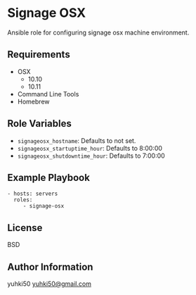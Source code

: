 Signage OSX
=========

Ansible role for configuring signage osx machine environment.

Requirements
------------

* OSX
    * 10.10
    * 10.11
* Command Line Tools
* Homebrew

Role Variables
--------------

* `signageosx_hostname`: Defaults to not set.
* `signageosx_startuptime_hour`: Defaults to 8:00:00
* `signageosx_shutdowntime_hour`: Defaults to 7:00:00


Example Playbook
----------------

    - hosts: servers
      roles:
         - signage-osx

License
-------

BSD

Author Information
------------------

yuhki50 <yuhki50@gmail.com>
